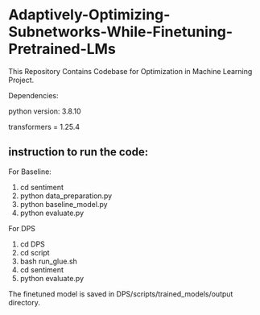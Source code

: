# Adaptively-Optimizing-Subnetworks-While-Finetuning-Pretrained-LMs
This Repository Contains Codebase for Optimization in Machine Learning Project.

Dependencies:

python version: 3.8.10

transformers = 1.25.4


## instruction to run the code:

For Baseline:

1. cd sentiment
2. python data_preparation.py
3. python baseline_model.py
4. python evaluate.py


For DPS

1. cd DPS
2. cd script
3. bash run_glue.sh
4. cd sentiment
5. python evaluate.py


The finetuned model is saved in DPS/scripts/trained_models/output directory.